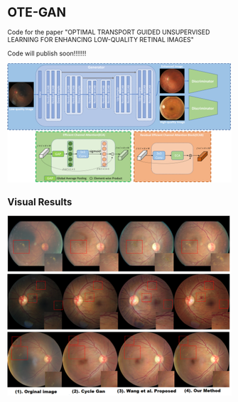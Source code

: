 # OTE-GAN
Code for the paper "OPTIMAL TRANSPORT GUIDED UNSUPERVISED LEARNING FOR ENHANCING LOW-QUALITY RETINAL IMAGES"

Code will publish soon!!!!!!!

<img src="images/network-final.png"/>

## Visual Results
<img src="images/results.png"/>
